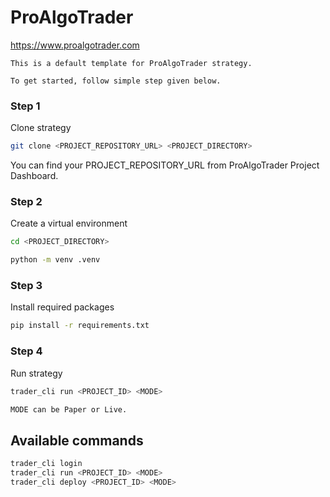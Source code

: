 # ProAlgoTrader

https://www.proalgotrader.com

```
This is a default template for ProAlgoTrader strategy.

To get started, follow simple step given below.
```

### Step 1

Clone strategy

```bash
git clone <PROJECT_REPOSITORY_URL> <PROJECT_DIRECTORY>
```

You can find your PROJECT_REPOSITORY_URL from ProAlgoTrader Project Dashboard.

### Step 2

Create a virtual environment

```bash
cd <PROJECT_DIRECTORY>

python -m venv .venv
```

### Step 3

Install required packages

```bash
pip install -r requirements.txt
```

### Step 4

Run strategy

```bash
trader_cli run <PROJECT_ID> <MODE>

MODE can be Paper or Live.
```

## Available commands

```bash
trader_cli login
trader_cli run <PROJECT_ID> <MODE>
trader_cli deploy <PROJECT_ID> <MODE>
```
